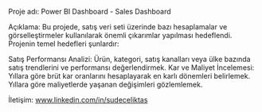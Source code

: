 Proje adı: Power BI Dashboard - Sales Dashboard

Açıklama: Bu projede, satış veri seti üzerinde bazı hesaplamalar ve görselleştirmeler kullanılarak önemli çıkarımlar yapılması hedeflendi. Projenin temel hedefleri şunlardır:

 Satış Performansı Analizi: Ürün, kategori, satış kanalları veya ülke bazında satış trendlerini ve performansı değerlendirmek.
 Kar ve Maliyet İncelemesi: Yıllara göre brüt kar oranlarını hesaplayarak en karlı dönemleri belirlemek. Yıllara göre maliyetlerde yaşanan değişimleri gözlemlemek.
 
İletişim: www.linkedin.com/in/sudeceliktas
